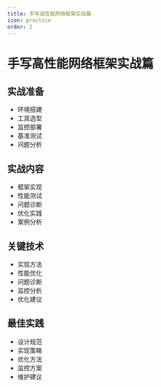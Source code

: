```yaml
---
title: 手写高性能网络框架实战篇
icon: practice
order: 2
---
```


# 手写高性能网络框架实战篇

## 实战准备
- 环境搭建
- 工具选型
- 监控部署
- 基准测试
- 问题分析

## 实战内容
- 框架实现
- 性能测试
- 问题诊断
- 优化实践
- 案例分析

## 关键技术
- 实现方法
- 性能优化
- 问题诊断
- 监控分析
- 优化建议

## 最佳实践
- 设计规范
- 实现策略
- 优化方法
- 监控方案
- 维护建议
